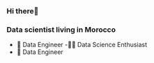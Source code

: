 ### Hi there👋

### Data scientist living in Morocco

- 🔭 Data Engineer
 -🏃🏻 Data Science  Enthusiast
 - 🔭 Data Engineer
